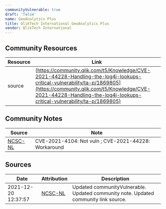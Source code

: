 ```yaml
---
communityVulnerable: true
draft: 'false'
name: GeoAnalytics Plus
title: QlikTech International GeoAnalytics Plus
vendor: QlikTech International
---
```



## Community Resources
| Resource | Link |
| --- | --- |
| source | [https://community.qlik.com/t5/Knowledge/CVE-2021-44228-Handling-the-log4j-lookups-critical-vulnerability/ta-p/1869805](https://community.qlik.com/t5/Knowledge/CVE-2021-44228-Handling-the-log4j-lookups-critical-vulnerability/ta-p/1869805) |

## Community Notes
| Source | Note |
| --- | --- |
| [NCSC-NL](https://github.com/NCSC-NL/log4shell/blob/main/software/README.md) | CVE-2021-4104: Not vuln ; CVE-2021-44228: Workaround </ul> |

## Sources
| Date | Attribution | Description |
| --- | --- | --- |
| 2021-12-20 12:37:57 | [NCSC-NL](https://github.com/NCSC-NL/log4shell/blob/main/software/README.md) | Updated communityVulnerable. Updated community note. Updated community link source.  |
